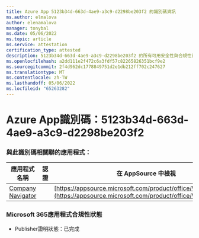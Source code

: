 ```yaml
---
title: Azure App 5123b34d-663d-4ae9-a3c9-d2298be203f2 的識別碼資訊
ms.author: elmalova
author: elenamalova
manager: tonybal
ms.date: 05/06/2022
ms.topic: article
ms.service: attestation
certification_type: attested
description: 5123b34d-663d-4ae9-a3c9-d2298be203f2 的所有可用安全性與合規性資訊。
ms.openlocfilehash: a2dd111e2f472c6a3fdf57c82265826351bcf9e2
ms.sourcegitcommit: 2f4d962dc1778849751d2e1db212ff702c247627
ms.translationtype: MT
ms.contentlocale: zh-TW
ms.lasthandoff: 05/06/2022
ms.locfileid: "65263282"
---
```

# <a name="azure-app-id-5123b34d-663d-4ae9-a3c9-d2298be203f2"></a>Azure App識別碼：5123b34d-663d-4ae9-a3c9-d2298be203f2


### <a name="apps-associated-with-this-id"></a>與此識別碼相關聯的應用程式：
| **應用程式名稱** | **認證** | **在 AppSource 中檢視** |
|--------------|---------------|-----------------------|
| [Company Navigator](../forward/WA200003365.md) |  | [https://appsource.microsoft.com/product/office/WA200003365](https://appsource.microsoft.com/product/office/WA200003365) |

### <a name="microsoft-365-app-compliance-status"></a>Microsoft 365應用程式合規性狀態
- Publisher證明狀態：已完成

